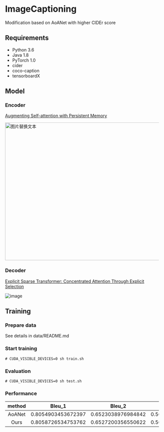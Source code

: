 # ImageCaptioning
Modification based on AoANet with higher CIDEr score

## Requirements
* Python 3.6
* Java 1.8
* PyTorch 1.0
* cider
* coco-caption
* tensorboardX

## Model
### Encoder
[Augmenting Self-attention with Persistent Memory](https://arxiv.org/pdf/1907.01470.pdf)
</br>

<img src="https://github.com/2014gaokao/ImageCaptioning/blob/master/vis/encoder.jpg" alt="图片替换文本" width="600" height="450"/>

### Decoder
[Explicit Sparse Transformer: Concentrated Attention Through Explicit Selection](https://arxiv.org/pdf/1912.11637.pdf)
</br>

![image](https://github.com/2014gaokao/ImageCaptioning/blob/master/vis/figure3.jpg)

## Training

### Prepare data
See details in data/README.md <br>

### Start training
```
# CUDA_VISIBLE_DEVICES=0 sh train.sh
```

### Evaluation
```
# CUDA_VISIBLE_DEVICES=0 sh test.sh
```

### Performance
| method | Bleu_1 | Bleu_2 | Bleu_3 | Bleu_4 | METEOR | ROUGE_L | CIDEr |
|:-----:|---|---|---|---|---|---|---|
|AoANet|0.8054903453672397|0.6523038976984842|0.5096621263772566|0.39140307771618477|0.29011216375635934|0.5890369750273199|1.2892294296245852|
|Ours|0.8058726534753762|0.6527200356550622|0.5095779998314923|0.39176873009761093|0.29022030127786064|0.5891619079505703|1.2919884683604208|
